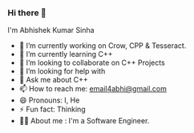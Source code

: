 ### Hi there 👋

I'm Abhishek Kumar Sinha

- 🔭 I’m currently working on Crow, CPP & Tesseract.
- 🌱 I’m currently learning C++
- 👯 I’m looking to collaborate on C++ Projects
- 🤔 I’m looking for help with 
- 💬 Ask me about C++ 
- 📫 How to reach me: email4abhi@gmail.com
- 😄 Pronouns: I, He
- ⚡ Fun fact: Thinking
- 👨‍💼 About me : I'm a Software Engineer.


<!--
**AbhishekKumarSinha/AbhishekKumarSinha** is a ✨ _special_ ✨ repository because its `README.md` (this file) appears on your GitHub profile.

Here are some ideas to get you started:

- 🔭 I’m currently working on ...
- 🌱 I’m currently learning ...
- 👯 I’m looking to collaborate on ...
- 🤔 I’m looking for help with ...
- 💬 Ask me about ...
- 📫 How to reach me: ...
- 😄 Pronouns: ...
- ⚡ Fun fact: ...
-->

